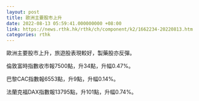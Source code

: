 ```yaml
---
layout: post
title: 歐洲主要股市上升
date: 2022-08-13 05:59:41.000000000 +08:00
link: https://news.rthk.hk/rthk/ch/component/k2/1662234-20220813.htm
categories: rthk
---
```


歐洲主要股市上升，旅遊股表現較好，製藥股亦反彈。

倫敦富時指數收市報7500點，升34點，升幅0.47%。

巴黎CAC指數報6553點，升9點，升幅0.14%。

法蘭克福DAX指數報13795點，升101點，升幅0.74%。
